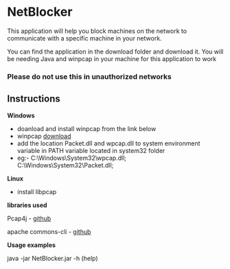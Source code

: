 
<h1>NetBlocker</h1>

This application will help you block machines on the network to communicate with a specific machine in your network.

You can find the application in the download folder and download it. You will be needing Java and winpcap in your machine
for this application to work

<h3>Please do not use this in unauthorized networks</h3>

<h2>Instructions</h2>

<b>Windows</b>
<ul>
<li>doanload and install winpcap from the link below</li>
<li>winpcap <a href ="https://www.winpcap.org/install/" target="_blank">download</a></li>
<li>add the location Packet.dll and wpcap.dll to system environment variable in PATH variable located in system32 folder</li>
<li>eg:- C:\Windows\System32\wpcap.dll; C:\Windows\System32\Packet.dll;</li>
</ul>

<b>Linux</b>
<ul>
<li>install libpcap</li>
</ul>

<b>libraries used</b>

Pcap4j - <a href="https://github.com/kaitoy/pcap4j"  target="_blank" >github</a>

apache commons-cli - <a href="https://github.com/apache/commons-cli" target="_blank">github</a>

<b>Usage examples</b>

java -jar NetBlocker.jar -h (help)



